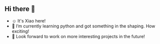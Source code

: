 ## Hi there 🌟

- ☺️ It's Xiao here!
- 🌱 I’m currently learning python and got something in the shaping. How exciting!
- 🦋 Look forward to work on more interesting projects in the future!

<!--
**x-cean/x-cean** is a ✨ _special_ ✨ repository because its `README.md` (this file) appears on your GitHub profile.

Here are some ideas to get you started:

- 🔭 I’m currently working on ...
- 🌱 I’m currently learning ...
- 👯 I’m looking to collaborate on ...
- 🤔 I’m looking for help with ...
- 💬 Ask me about ...
- 📫 How to reach me: ...
- 😄 Pronouns: ...
- ⚡ Fun fact: ...
-->
